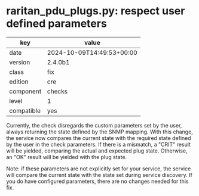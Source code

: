 [//]: # (werk v2)
# raritan_pdu_plugs.py: respect user defined parameters

key        | value
---------- | ---
date       | 2024-10-09T14:49:53+00:00
version    | 2.4.0b1
class      | fix
edition    | cre
component  | checks
level      | 1
compatible | yes

Currently, the check disregards the custom parameters set by the user, always returning the state
defined by the SNMP mapping. With this change, the service now compares the current state with the
required state defined by the user in the check parameters. If there is a mismatch, a "CRIT" result
will be yielded, comparing the actual and expected plug state. Otherwise, an "OK" result will be
yielded with the plug state.

Note: if these parameters are not explicitly set for your service, the service will compare the
current state with the state set during service discovery. If you do have configured parameters,
there are no changes needed for this fix.
